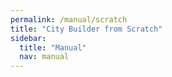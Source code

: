 ```yaml
---
permalink: /manual/scratch
title: "City Builder from Scratch"
sidebar:
  title: "Manual"
  nav: manual
---
```


